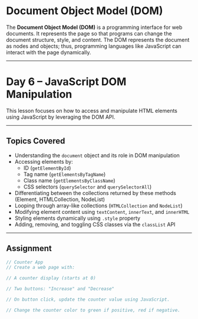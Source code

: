 # Document Object Model (DOM)

The **Document Object Model (DOM)** is a programming interface for web documents. It represents the page so that programs can change the document structure, style, and content. The DOM represents the document as nodes and objects; thus, programming languages like JavaScript can interact with the page dynamically.

---

# Day 6 – JavaScript DOM Manipulation

This lesson focuses on how to access and manipulate HTML elements using JavaScript by leveraging the DOM API.

---

## Topics Covered

- Understanding the `document` object and its role in DOM manipulation
- Accessing elements by:
  - ID (`getElementById`)
  - Tag name (`getElementsByTagName`)
  - Class name (`getElementsByClassName`)
  - CSS selectors (`querySelector` and `querySelectorAll`)
- Differentiating between the collections returned by these methods (Element, HTMLCollection, NodeList)
- Looping through array-like collections (`HTMLCollection` and `NodeList`)
- Modifying element content using `textContent`, `innerText`, and `innerHTML`
- Styling elements dynamically using `.style` property
- Adding, removing, and toggling CSS classes via the `classList` API

---

## Assignment

```javascript
// Counter App
// Create a web page with:

// A counter display (starts at 0)

// Two buttons: "Increase" and "Decrease"

// On button click, update the counter value using JavaScript.

// Change the counter color to green if positive, red if negative.
